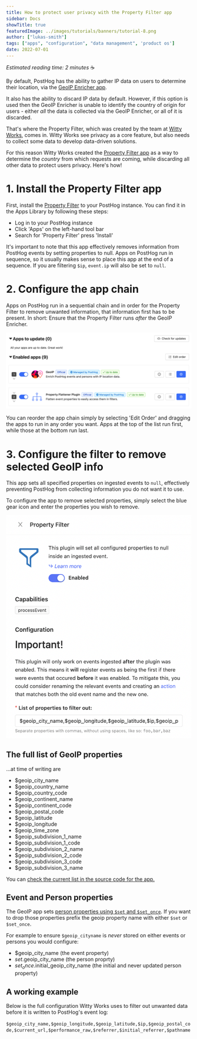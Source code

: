 ```yaml
---
title: How to protect user privacy with the Property Filter app
sidebar: Docs
showTitle: true
featuredImage: ../images/tutorials/banners/tutorial-8.png
author: ["lukas-smith"]
tags: ["apps", "configuration", "data management", 'product os']
date: 2022-07-01
---
```


_Estimated reading time: 2 minutes_ ☕

By default, PostHog has the ability to gather IP data on users to determine their location, via the [GeoIP Enricher app](/apps/geoip-enrichment). 

It also has the ability to discard IP data by default. However, if this option is used then the GeoIP Enricher is unable to identify the country of origin for users - either _all_ the data is collected via the GeoIP Enricher, or all of it is discarded. 

That's where the Property Filter, which was created by the team at [Witty Works](https://www.witty.works/), comes in. Witty Works see privacy as a core feature, but also needs to collect some data to develop data-driven solutions. 

For this reason Witty Works created the [Property Filter app](/apps/property-filter) as a way to determine the _country_ from which requests are coming, while discarding all other data to protect users privacy. Here's how!

# 1. Install the Property Filter app

First, install the [Property Filter](/apps/property-filter) to your PostHog instance. You can find it in the Apps Library by following these steps:

- Log in to your PostHog instance
- Click 'Apps' on the left-hand tool bar
- Search for 'Property Filter' press 'Install'

It's important to note that this app effectively removes information from PostHog events by setting properties to null. Apps on PostHog run in sequence, so it usually makes sense to place this app at the end of a sequence. If you are filtering `$ip`, `event.ip` will also be set to `null`.

# 2. Configure the app chain

Apps on PostHog run in a sequential chain and in order for the Property Filter to remove unwanted information, that information first has to be present. In short: Ensure that the Property Filter runs _after_ the GeoIP Enricher. 

![PostHog Property Filter](../images/tutorials/property-filter/property-filter-tutorial.png)

You can reorder the app chain simply by selecting 'Edit Order' and dragging the apps to run in any order you want. Apps at the top of the list run first, while those at the bottom run last. 

# 3. Configure the filter to remove selected GeoIP info

This app sets all specified properties on ingested events to `null`, effectively preventing PostHog from collecting information you do not want it to use.

To configure the app to remove selected properties, simply select the blue gear icon and enter the properties you wish to remove. 

![PostHog Property Filter](../images/tutorials/property-filter/property-filter-tutorial-2.png)

## The full list of GeoIP properties

...at time of writing are

* $geoip_city_name
* $geoip_country_name
* $geoip_country_code
* $geoip_continent_name
* $geoip_continent_code
* $geoip_postal_code
* $geoip_latitude
* $geoip_longitude
* $geoip_time_zone
* $geoip_subdivision_1_name
* $geoip_subdivision_1_code
* $geoip_subdivision_2_name
* $geoip_subdivision_2_code
* $geoip_subdivision_3_code
* $geoip_subdivision_3_name

You can [check the current list in the source code for the app.](https://github.com/PostHog/posthog-plugin-geoip)

## Event and Person properties

The GeoIP app sets [person properties using `$set` and `$set_once`](https://posthog.com/docs/integrate/user-properties). If you want to drop those properties prefix the geoip property name with either `$set` or `$set_once`.

For example to ensure `$geoip_cityname` is _never_ stored on either events or persons you would configure:

* $geoip_city_name (the event property)
* $set.$geoip_city_name (the person proprty)
* $set_once.$initial_geoip_city_name (the initial and never updated person property)

## A working example

Below is the full configuration Witty Works uses to filter out unwanted data before it is written to PostHog's event log:

```$geoip_city_name,$geoip_longitude,$geoip_latitude,$ip,$geoip_postal_code,$current_url,$performance_raw,$referrer,$initial_referrer,$pathname```
